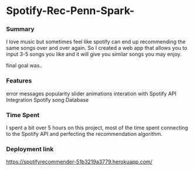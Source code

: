 # Spotify-Rec-Penn-Spark-

### Summary
I love music but sometimes feel like spotify can end up recommending the same songs over and over again. So I created a web app that allows you to input 3-5 songs you like and it will give you similar songs you may enjoy. 

final goal was..


### Features
error messages
popularity slider
animations
interation with Spotify API
Integration Spotify song Database


### Time Spent
I spent a bit over 5 hours on this project, most of the time spent connecting to the Spotify API and perfecting the recommendation algorithm.
### Deployment link
https://spotifyrecommender-51b3219a3779.herokuapp.com/

